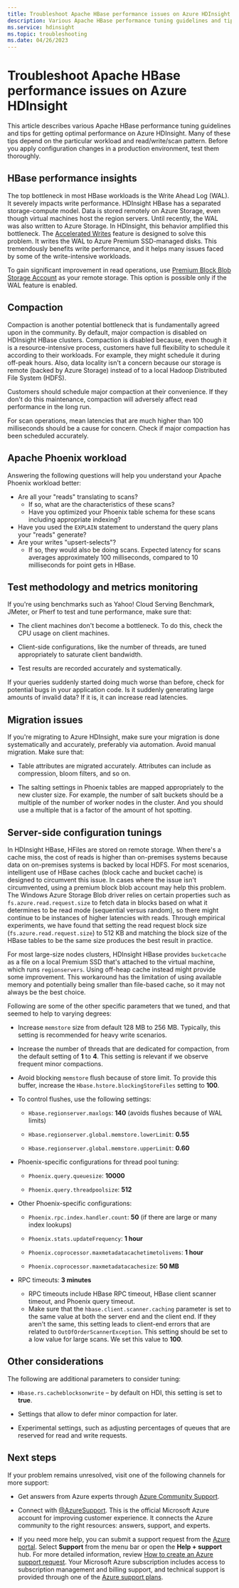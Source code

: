 ```yaml
---
title: Troubleshoot Apache HBase performance issues on Azure HDInsight
description: Various Apache HBase performance tuning guidelines and tips for getting optimal performance on Azure HDInsight. 
ms.service: hdinsight
ms.topic: troubleshooting
ms.date: 04/26/2023
---
```


# Troubleshoot Apache HBase performance issues on Azure HDInsight

This article describes various Apache HBase performance tuning guidelines and tips for getting optimal performance on Azure HDInsight. Many of these tips depend on the particular workload and read/write/scan pattern. Before you apply configuration changes in a production environment, test them thoroughly.

## HBase performance insights

The top bottleneck in most HBase workloads is the Write Ahead Log (WAL). It severely impacts write performance. HDInsight HBase has a separated storage-compute model. Data is stored remotely on Azure Storage, even though virtual machines host the region servers. Until recently, the WAL was also written to Azure Storage. In HDInsight, this behavior amplified this bottleneck. The [Accelerated Writes](./apache-hbase-accelerated-writes.md) feature is designed to solve this problem. It writes the WAL to Azure Premium SSD-managed disks. This tremendously benefits write performance, and it helps many issues faced by some of the write-intensive workloads.

To gain significant improvement in read operations, use [Premium Block Blob Storage Account](https://azure.microsoft.com/blog/azure-premium-block-blob-storage-is-now-generally-available/) as your remote storage. This option is possible only if the WAL feature is enabled.

## Compaction

Compaction is another potential bottleneck that is fundamentally agreed upon in the community. By default, major compaction is disabled on HDInsight HBase clusters. Compaction is disabled because, even though it is a resource-intensive process, customers have full flexibility to schedule it according to their workloads. For example, they might schedule it during off-peak hours. Also, data locality isn't a concern because our storage is remote (backed by Azure Storage) instead of to a local Hadoop Distributed File System (HDFS).

Customers should schedule major compaction at their convenience. If they don't do this maintenance, compaction will adversely affect read performance in the long run.

For scan operations, mean latencies that are much higher than 100 milliseconds should be a cause for concern. Check if major compaction has been scheduled accurately.

## Apache Phoenix workload

Answering the following questions will help you understand your Apache Phoenix workload better:

* Are all your "reads" translating to scans?
    * If so, what are the characteristics of these scans?
    * Have you optimized your Phoenix table schema for these scans including appropriate indexing?
* Have you used the `EXPLAIN` statement to understand the query plans your "reads" generate?
* Are your writes "upsert-selects"?
    * If so, they would also be doing scans. Expected latency for scans averages approximately 100 milliseconds, compared to 10 milliseconds for point gets in HBase.  

## Test methodology and metrics monitoring

If you're using benchmarks such as Yahoo! Cloud Serving Benchmark, JMeter, or Pherf to test and tune performance, make sure that:

- The client machines don't become a bottleneck. To do this, check the CPU usage on client machines.

- Client-side configurations, like the number of threads, are tuned appropriately to saturate client bandwidth.

- Test results are recorded accurately and systematically.

If your queries suddenly started doing much worse than before,  check for potential bugs in your application code. Is it suddenly generating large amounts of invalid data? If it is, it can increase read latencies.

## Migration issues

If you're migrating to Azure HDInsight, make sure your migration is done systematically and accurately, preferably via automation. Avoid manual migration. Make sure that:

- Table attributes are migrated accurately. Attributes can include as compression, bloom filters, and so on.

- The salting settings in Phoenix tables are mapped appropriately to the new cluster size. For example, the number of salt buckets should be a multiple of the number of worker nodes in the cluster. And you should use a multiple that is a factor of the amount of hot spotting.

## Server-side configuration tunings

In HDInsight HBase, HFiles are stored on remote storage. When there's a cache miss, the cost of reads is higher than on-premises systems because data on on-premises systems is backed by local HDFS. For most scenarios, intelligent use of HBase caches (block cache and bucket cache) is designed to circumvent this issue. In cases where the issue isn't circumvented, using a premium block blob account may help this problem. The Windows Azure Storage Blob driver relies on certain properties such as `fs.azure.read.request.size` to fetch data in blocks based on what it determines to be read mode (sequential versus random), so there might continue to be instances of higher latencies with reads. Through empirical experiments, we have found that setting the read request block size (`fs.azure.read.request.size`) to 512 KB and matching the block size of the HBase tables to be the same size produces the best result in practice.

For most large-size nodes clusters, HDInsight HBase provides `bucketcache` as a file on a local Premium SSD that's attached to the virtual machine, which runs `regionservers`. Using off-heap cache instead might provide some improvement. This workaround has the limitation of using available memory and potentially being smaller than file-based cache, so it may not always be the best choice.

Following are some of the other specific parameters that we tuned, and that seemed to help to varying degrees:

- Increase `memstore` size from default 128 MB to 256 MB. Typically, this setting is recommended for heavy write scenarios.

- Increase the number of threads that are dedicated for compaction, from the default setting of **1** to **4**. This setting is relevant if we observe frequent minor compactions.

- Avoid blocking `memstore` flush because of store limit. To provide this buffer, increase the `Hbase.hstore.blockingStoreFiles` setting to **100**.

- To control flushes, use the following settings:

    - `Hbase.regionserver.maxlogs`: **140** (avoids flushes because of WAL limits)

    - `Hbase.regionserver.global.memstore.lowerLimit`: **0.55**

    - `Hbase.regionserver.global.memstore.upperLimit`: **0.60**

- Phoenix-specific configurations for thread pool tuning:

    - `Phoenix.query.queuesize`: **10000**

    - `Phoenix.query.threadpoolsize`: **512**

- Other Phoenix-specific configurations:

    - `Phoenix.rpc.index.handler.count`: **50** (if there are large or many index lookups)

    - `Phoenix.stats.updateFrequency`: **1 hour**

    - `Phoenix.coprocessor.maxmetadatacachetimetolivems`: **1 hour**

    - `Phoenix.coprocessor.maxmetadatacachesize`: **50 MB**

- RPC timeouts: **3 minutes**

   - RPC timeouts include HBase RPC timeout, HBase client scanner timeout, and Phoenix query timeout. 
   - Make sure that the `hbase.client.scanner.caching` parameter is set to the same value at both the server end and the client end. If they aren't the same, this setting leads to client-end errors that are related to `OutOfOrderScannerException`. This setting should be set to a low value for large scans. We set this value to **100**.

## Other considerations

The following are additional parameters to consider tuning:

- `Hbase.rs.cacheblocksonwrite` – by default on HDI, this setting is set to **true**.

- Settings that allow to defer minor compaction for later.

- Experimental settings, such as adjusting percentages of queues that are reserved for read and write requests.

## Next steps

If your problem remains unresolved, visit one of the following channels for more support:

- Get answers from Azure experts through [Azure Community Support](https://azure.microsoft.com/support/community/).

- Connect with [@AzureSupport](https://twitter.com/azuresupport). This is the official Microsoft Azure account for improving customer experience. It connects the Azure community to the right resources: answers, support, and experts.

- If you need more help, you can submit a support request from the [Azure portal](https://portal.azure.com/?#blade/Microsoft_Azure_Support/HelpAndSupportBlade/). Select **Support** from the menu bar or open the **Help + support** hub. For more detailed information, review [How to create an Azure support request](../../azure-portal/supportability/how-to-create-azure-support-request.md). Your Microsoft Azure subscription includes access to subscription management and billing support, and technical support is provided through one of the [Azure support plans](https://azure.microsoft.com/support/plans/).
